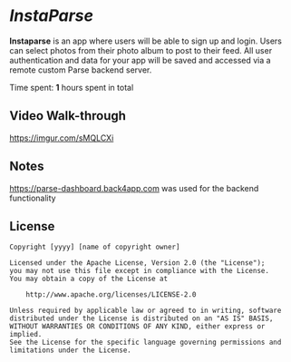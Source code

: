 # *InstaParse*

**Instaparse** is an app where users will be able to sign up and login. Users can select photos from their photo album to post to their feed.
All user authentication and data for your app will be saved and accessed via a remote custom Parse backend server. 

Time spent: **1** hours spent in total

## Video Walk-through

https://imgur.com/sMQLCXi


## Notes

https://parse-dashboard.back4app.com
was used for the backend functionality


## License

    Copyright [yyyy] [name of copyright owner]

    Licensed under the Apache License, Version 2.0 (the "License");
    you may not use this file except in compliance with the License.
    You may obtain a copy of the License at

        http://www.apache.org/licenses/LICENSE-2.0

    Unless required by applicable law or agreed to in writing, software
    distributed under the License is distributed on an "AS IS" BASIS,
    WITHOUT WARRANTIES OR CONDITIONS OF ANY KIND, either express or implied.
    See the License for the specific language governing permissions and
    limitations under the License.



